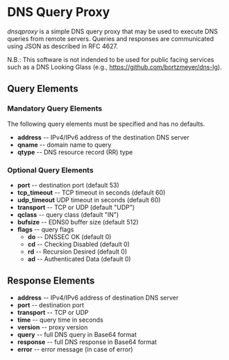 # DNS Query Proxy

_dnsqproxy_ is a simple DNS query proxy that may be used to execute DNS queries
from remote servers. Queries and responses are communicated using JSON as
described in RFC 4627.

N.B.: This software is not indended to be used for public facing services such
as a DNS Looking Glass (e.g., https://github.com/bortzmeyer/dns-lg).

##  Query Elements

### Mandatory Query Elements

The following query elements must be specified and has no defaults.

- **address** -- IPv4/IPv6 address of the destination DNS server
- **qname** -- domain name to query
- **qtype** -- DNS resource record (RR) type

### Optional Query Elements

- **port** -- destination port (default 53)
- **tcp_timeout** -- TCP timeout in seconds (default 60)
- **udp_timeout** UDP timeout in seconds (default 60)
- **transport** -- TCP or UDP (default "UDP")
- **qclass** -- query class (default "IN")
- **bufsize** -- EDNS0 buffer size (default 512)
- **flags** -- query flags
    - **do** -- DNSSEC OK (default 0)
    - **cd** -- Checking Disabled (default 0)
    - **rd** -- Recursion Desired (default 0)
    - **ad** -- Authenticated Data (default 0)

## Response Elements

- **address** -- IPv4/IPv6 address of destination DNS server
- **port** -- destination port
- **transport** -- TCP or UDP
- **time** -- query time in seconds
- **version** -- proxy version
- **query** -- full DNS query in Base64 format
- **response** -- full DNS response in Base64 format
- **error** -- error message (in case of error)
